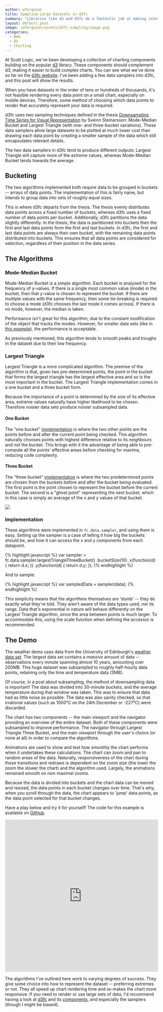 ```yaml
---
author: wferguson
title: Sampling Large Datasets in d3fc
summary: "Libraries like d3 and d3fc do a fantastic job at making interactive charts. However, when the data size is in the hundreds of thousands, performance suffers. In this post, I'll have a look at some sampling techniques recently implemented in d3fc, and show them off with a demo."
layout: default_post
image: /wferguson/assets/d3fc-sampling/image.png
categories:
  - Web
  - D3
  - Charting
---
```

At Scott Logic, we've been developing a collection of charting components building on the popular [d3](http://d3js.org/) library. These components should complement d3, making it easier to build complex charts. You can see what we've done so far on the [d3fc website](http://d3fc.io/). I've been adding a few data samplers into d3fc, and this post will show the results.

When you have datasets in the order of tens or hundreds of thousands, it's not feasible rendering every data point on a small chart, especially on mobile devices. Therefore, some method of choosing which data points to render that accurately represent your data is required.

d3fc uses two sampling techniques defined in the thesis [Downsampling Time Series for Visual Representation](http://skemman.is/stream/get/1946/15343/37285/3/SS_MSthesis.pdf) by Sveinn Steinarsson: Mode-Median Bucket and Largest Triangle (with one- and three-bucket variations). These data samplers allow large datasets to be plotted at much lower cost than drawing each data point by creating a smaller sample of the data which still encapsulates relevant details.

The two data samplers in d3fc tend to produce different outputs: Largest Triangle will capture more of the extreme values, whereas Mode-Median Bucket tends towards the average.

## Bucketing

The two algorithms implemented both require data to be grouped in buckets -- arrays of data points. The implementation of this is fairly naive, but intends to group data into sets of roughly equal sizes.

This is where d3fc departs from the thesis. The thesis evenly distributes data points across a fixed number of buckets, whereas d3fc uses a fixed number of data points per bucket. Additionally, d3fc partitions the data slightly differently. In the thesis, the data is partitioned into buckets then the first and last data points form the first and last buckets. In d3fc, the first and last data points are always their own bucket, with the remaining data points distributed into buckets. This ensures that all data points are considered for selection, regardless of their position in the data series.

## The Algorithms

### Mode-Median Bucket

Mode-Median Bucket is a simple algorithm. Each bucket is analysed for the frequency of y-values. If there is a single most common value (mode) in the bucket, then that y-value is chosen to represent the bucket. If there are multiple values with the same frequency, then some tie-breaking is required to choose a mode (d3fc chooses the last mode it comes across). If there is no mode, however, the median is taken.

Performance isn't great for this algorithm, due to the constant modification of the object that tracks the modes. However, for smaller data sets (like in [this example](https://d3fc.io/api/sample-api.html#mode-median)), the performance is acceptable.

As previously mentioned, this algorithm tends to smooth peaks and troughs in the dataset due to their low frequency.

### Largest Triangle

Largest Triangle is a more complicated algorithm. The premise of the algorithm is that, given two pre-determined points, the point in the bucket that forms the largest triangle has the largest effective area and so is the most important in the bucket. The Largest Triangle implementation comes in a one bucket and a three bucket form.

Because the importance of a point is determined by the size of its effective area, extreme values naturally have higher likelihood to be chosen. Therefore noisier data sets produce noisier subsampled data.

#### One Bucket

The "one bucket" [implementation](https://d3fc.io/api/sample-api.html#largest-triangle-one-bucket) is where the two other points are the points before and after the current point being checked. This algorithm naturally chooses points with highest difference relative to its neighbours and not the bucket. This brings with it the advantage of being able to pre-compute all the points' effective areas before checking for maxima, reducing code complexity.

#### Three Bucket

The "three bucket" [implementation](https://d3fc.io/api/sample-api.html#largest-triangle-three-buckets) is where the two predetermined points are chosen from the buckets before and after the bucket being evaluated. The first point is the point chosen to represent the bucket before the current bucket. The second is a "ghost point" representing the next bucket, which in this case is simply an average of the x and y values of that bucket.

<img src="{{ site.github.url }}/wferguson/assets/d3fc-sampling/image.PNG" />

### Implementation

These algorithms were implemented in `fc.data.sampler`, and using them is easy. Setting up the sampler is a case of telling it how big the buckets should be, and how it can access the x and y components from each datapoint.

{% highlight javascript %}
var sampler = fc.data.sampler.largestTriangleThreeBucket()
    .bucketSize(10)
    .x(function(d) { return d.x; })
    .y(function(d) { return d.y; });
{% endhighlight %}

And to sample:

{% highlight javascript %}
var sampledData = sampler(data);
{% endhighlight %}

This simplicity means that the algorithms themselves are 'dumb' -- they do exactly what they're told. They aren't aware of the data types used, nor its range. Data that's exponential in nature will behave differently on the Largest Triangle algorithm, since the area between points is much larger. To accommodate this, using the scale function when defining the accessor is recommended.

## The Demo
The weather demo uses data from the University of Edinburgh's [weather data set](http://www.ed.ac.uk/schools-departments/geosciences/weather-station/download-weather-data). The largest data set contains a *massive* amount of data -- observations every minute spanning almost 10 years, amounting over 200MB. This huge dataset was subsampled to roughly half-hourly data points, retaining only the time and temperature data (3MB).

Of course, in a post about subsampling, the method of downsampling data is important! The data was divided into 30-minute buckets, and the average temperature during that window was taken. This was to ensure that data had as little noise as possible. The data was also sanity checked, so that irrational values (such as 1000&deg;C on the 24th December or -227&deg;C) were discarded.

The chart has two components -- the main viewport and the navigator providing an overview of the entire dataset. Both of these components were subsampled to improve performance. The navigator through Largest Triangle Three Bucket, and the main viewport through the user's choice (or none at all) in order to compare the algorithms.

Animations are used to show and test how smoothly the chart performs when it undertakes these calculations. The chart can zoom  and pan to random areas of the data. Naturally, responsiveness of the chart during these transitions and redraws is dependent on the zoom size (the lower the zoom the slower the chart) and the algorithm used. Largely, the animations remained smooth on non-maximal zooms.

Because the data is divided into buckets and the chart data can be moved and resized, the data points in each bucket changes over time. That's why, when you scroll through the data, the chart appears to 'jump' data points, as the data point selected for that bucket changes.

Have a play below and try it for yourself! The code for this example is available on [GitHub](https://github.com/WPFerg/wpferg.github.io/tree/master/d3fc-samplers).

<iframe src="http://wpferg.github.io/d3fc-samplers" style="width: 100%; height: 500px; border: none; overflow: hidden;"></iframe>

The algorithms I've outlined here work to varying degrees of success. They give some choice into how to represent the dataset -- preferring extremes or not. They all speed up chart rendering time and so makes the chart more responsive. If you need to render or use large sets of data, I'd recommend having a look at [d3fc](http://d3fc.io/) and its [components](https://d3fc.io/introduction/getting-started.html), and especially the samplers (though I might be biased).

